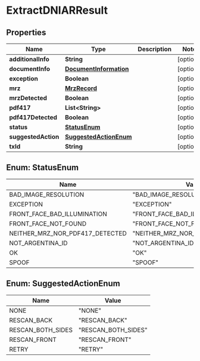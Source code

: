 
# ExtractDNIARResult

## Properties
Name | Type | Description | Notes
------------ | ------------- | ------------- | -------------
**additionalInfo** | **String** |  |  [optional]
**documentInfo** | [**DocumentInformation**](DocumentInformation.md) |  |  [optional]
**exception** | **Boolean** |  |  [optional]
**mrz** | [**MrzRecord**](MrzRecord.md) |  |  [optional]
**mrzDetected** | **Boolean** |  |  [optional]
**pdf417** | **List&lt;String&gt;** |  |  [optional]
**pdf417Detected** | **Boolean** |  |  [optional]
**status** | [**StatusEnum**](#StatusEnum) |  |  [optional]
**suggestedAction** | [**SuggestedActionEnum**](#SuggestedActionEnum) |  |  [optional]
**txId** | **String** |  |  [optional]


<a name="StatusEnum"></a>
## Enum: StatusEnum
Name | Value
---- | -----
BAD_IMAGE_RESOLUTION | &quot;BAD_IMAGE_RESOLUTION&quot;
EXCEPTION | &quot;EXCEPTION&quot;
FRONT_FACE_BAD_ILLUMINATION | &quot;FRONT_FACE_BAD_ILLUMINATION&quot;
FRONT_FACE_NOT_FOUND | &quot;FRONT_FACE_NOT_FOUND&quot;
NEITHER_MRZ_NOR_PDF417_DETECTED | &quot;NEITHER_MRZ_NOR_PDF417_DETECTED&quot;
NOT_ARGENTINA_ID | &quot;NOT_ARGENTINA_ID&quot;
OK | &quot;OK&quot;
SPOOF | &quot;SPOOF&quot;


<a name="SuggestedActionEnum"></a>
## Enum: SuggestedActionEnum
Name | Value
---- | -----
NONE | &quot;NONE&quot;
RESCAN_BACK | &quot;RESCAN_BACK&quot;
RESCAN_BOTH_SIDES | &quot;RESCAN_BOTH_SIDES&quot;
RESCAN_FRONT | &quot;RESCAN_FRONT&quot;
RETRY | &quot;RETRY&quot;



